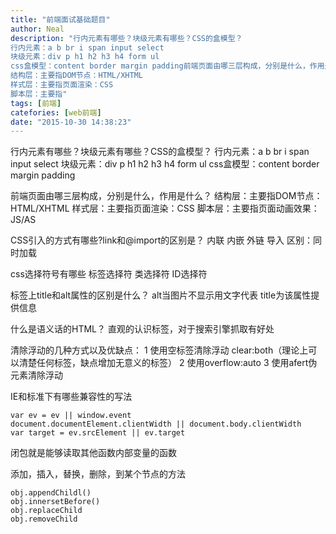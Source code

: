 ```yaml
---
title: "前端面试基础题目"
author: Neal
description: "行内元素有哪些？块级元素有哪些？CSS的盒模型？ 
行内元素：a b br i span input select 
块级元素：div p h1 h2 h3 h4 form ul 
css盒模型：content border margin padding前端页面由哪三层构成，分别是什么，作用是什么？ 
结构层：主要指DOM节点：HTML/XHTML 
样式层：主要指页面渲染：CSS 
脚本层：主要指"
tags: [前端]
catefories: [web前端]
date: "2015-10-30 14:38:23"
---
```

行内元素有哪些？块级元素有哪些？CSS的盒模型？
行内元素：a b br i span input select
块级元素：div p h1 h2 h3 h4 form ul
css盒模型：content border margin padding

前端页面由哪三层构成，分别是什么，作用是什么？
结构层：主要指DOM节点：HTML/XHTML
样式层：主要指页面渲染：CSS
脚本层：主要指页面动画效果：JS/AS

CSS引入的方式有哪些?link和@import的区别是？
内联 内嵌 外链 导入
区别：同时加载

css选择符号有哪些
标签选择符 类选择符 ID选择符

标签上title和alt属性的区别是什么？
alt当图片不显示用文字代表
title为该属性提供信息

什么是语义话的HTML？
直观的认识标签，对于搜索引擎抓取有好处

清除浮动的几种方式以及优缺点：
1 使用空标签清除浮动 clear:both（理论上可以清楚任何标签，缺点增加无意义的标签）
2 使用overflow:auto
3  使用afert伪元素清除浮动

IE和标准下有哪些兼容性的写法

```
var ev = ev || window.event
document.documentElement.clientWidth || document.body.clientWidth
var target = ev.srcElement || ev.target
```

闭包就是能够读取其他函数内部变量的函数

添加，插入，替换，删除，到某个节点的方法

```
obj.appendChildl()
obj.innersetBefore()
obj.replaceChild
obj.removeChild
```

